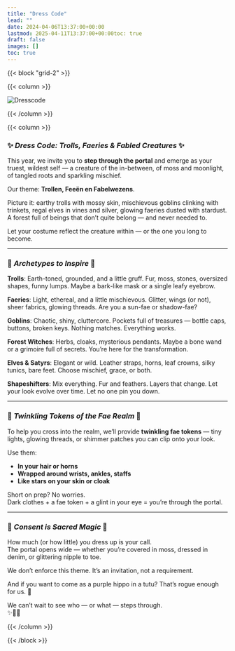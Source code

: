 ```yaml
---
title: "Dress Code"
lead: ""
date: 2024-04-06T13:37:00+00:00
lastmod: 2025-04-11T13:37:00+00:00toc: true
draft: false
images: []
toc: true
---
```


{{< block "grid-2" >}}

{{< column >}}

![Dresscode](/images/dresscode.webp)

{{< /column >}}

{{< column >}}

### ✨ *Dress Code: Trolls, Faeries & Fabled Creatures* ✨

This year, we invite you to **step through the portal** and emerge as your truest, wildest self — a creature of the in-between, of moss and moonlight, of tangled roots and sparkling mischief.

Our theme: **Trollen, Feeën en Fabelwezens**.

Picture it: earthy trolls with mossy skin, mischievous goblins clinking with trinkets, regal elves in vines and silver, glowing faeries dusted with stardust. A forest full of beings that don’t quite belong — and never needed to.

Let your costume reflect the creature within — or the one you long to become.

---

### 🌿 *Archetypes to Inspire* 🌿

**Trolls**: Earth-toned, grounded, and a little gruff. Fur, moss, stones, oversized shapes, funny lumps. Maybe a bark-like mask or a single leafy eyebrow.  

**Faeries**: Light, ethereal, and a little mischievous. Glitter, wings (or not), sheer fabrics, glowing threads. Are you a sun-fae or shadow-fae?

**Goblins**: Chaotic, shiny, cluttercore. Pockets full of treasures — bottle caps, buttons, broken keys. Nothing matches. Everything works.

**Forest Witches**: Herbs, cloaks, mysterious pendants. Maybe a bone wand or a grimoire full of secrets. You’re here for the transformation.

**Elves & Satyrs**: Elegant or wild. Leather straps, horns, leaf crowns, silky tunics, bare feet. Choose mischief, grace, or both.

**Shapeshifters**: Mix everything. Fur and feathers. Layers that change. Let your look evolve over time. Let no one pin you down.

---

### 🌌 *Twinkling Tokens of the Fae Realm* 🌌

To help you cross into the realm, we’ll provide **twinkling fae tokens** — tiny lights, glowing threads, or shimmer patches you can clip onto your look.

Use them:
- **In your hair or horns**
- **Wrapped around wrists, ankles, staffs**
- **Like stars on your skin or cloak**

Short on prep? No worries.  
Dark clothes + a fae token + a glint in your eye = you’re through the portal.

---

### 🌟 *Consent is Sacred Magic* 🌟

How much (or how little) you dress up is your call.  
The portal opens wide — whether you’re covered in moss, dressed in denim, or glittering nipple to toe.

We don’t enforce this theme. It’s an invitation, not a requirement.

And if you want to come as a purple hippo in a tutu? That’s rogue enough for us. 🦛

We can’t wait to see who — or what — steps through.  
✨🌲🌀

{{< /column >}}

{{< /block >}}
